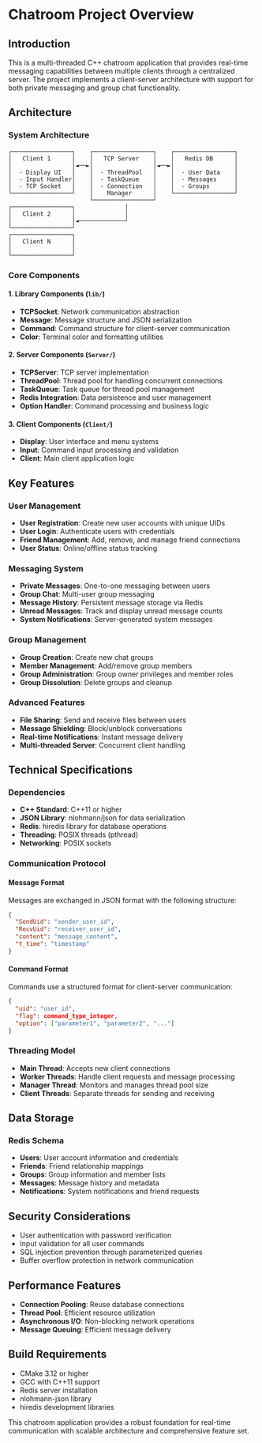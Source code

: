 # Chatroom Project Overview

## Introduction

This is a multi-threaded C++ chatroom application that provides real-time messaging capabilities between multiple clients through a centralized server. The project implements a client-server architecture with support for both private messaging and group chat functionality.

## Architecture

### System Architecture

```
┌─────────────────┐    ┌─────────────────┐    ┌─────────────────┐
│   Client 1      │    │   TCP Server    │    │   Redis DB      │
│                 │◄──►│                 │◄──►│                 │
│  - Display UI   │    │  - ThreadPool   │    │  - User Data    │
│  - Input Handler│    │  - TaskQueue    │    │  - Messages     │
│  - TCP Socket   │    │  - Connection   │    │  - Groups       │
└─────────────────┘    │    Manager      │    └─────────────────┘
                       └─────────────────┘
┌─────────────────┐              │
│   Client 2      │              │
│                 │◄─────────────┘
└─────────────────┘
┌─────────────────┐
│   Client N      │
│                 │
└─────────────────┘
```

### Core Components

#### 1. **Library Components (`lib/`)**
- **TCPSocket**: Network communication abstraction
- **Message**: Message structure and JSON serialization
- **Command**: Command structure for client-server communication  
- **Color**: Terminal color and formatting utilities

#### 2. **Server Components (`Server/`)**
- **TCPServer**: TCP server implementation
- **ThreadPool**: Thread pool for handling concurrent connections
- **TaskQueue**: Task queue for thread pool management
- **Redis Integration**: Data persistence and user management
- **Option Handler**: Command processing and business logic

#### 3. **Client Components (`Client/`)**
- **Display**: User interface and menu systems
- **Input**: Command input processing and validation
- **Client**: Main client application logic

## Key Features

### User Management
- **User Registration**: Create new user accounts with unique UIDs
- **User Login**: Authenticate users with credentials
- **Friend Management**: Add, remove, and manage friend connections
- **User Status**: Online/offline status tracking

### Messaging System
- **Private Messages**: One-to-one messaging between users
- **Group Chat**: Multi-user group messaging
- **Message History**: Persistent message storage via Redis
- **Unread Messages**: Track and display unread message counts
- **System Notifications**: Server-generated system messages

### Group Management
- **Group Creation**: Create new chat groups
- **Member Management**: Add/remove group members
- **Group Administration**: Group owner privileges and member roles
- **Group Dissolution**: Delete groups and cleanup

### Advanced Features
- **File Sharing**: Send and receive files between users
- **Message Shielding**: Block/unblock conversations
- **Real-time Notifications**: Instant message delivery
- **Multi-threaded Server**: Concurrent client handling

## Technical Specifications

### Dependencies
- **C++ Standard**: C++11 or higher
- **JSON Library**: nlohmann/json for data serialization
- **Redis**: hiredis library for database operations
- **Threading**: POSIX threads (pthread)
- **Networking**: POSIX sockets

### Communication Protocol

#### Message Format
Messages are exchanged in JSON format with the following structure:
```json
{
  "SendUid": "sender_user_id",
  "RecvUid": "receiver_user_id", 
  "content": "message_content",
  "t_time": "timestamp"
}
```

#### Command Format
Commands use a structured format for client-server communication:
```json
{
  "uid": "user_id",
  "flag": command_type_integer,
  "option": ["parameter1", "parameter2", "..."]
}
```

### Threading Model
- **Main Thread**: Accepts new client connections
- **Worker Threads**: Handle client requests and message processing
- **Manager Thread**: Monitors and manages thread pool size
- **Client Threads**: Separate threads for sending and receiving

## Data Storage

### Redis Schema
- **Users**: User account information and credentials
- **Friends**: Friend relationship mappings
- **Groups**: Group information and member lists
- **Messages**: Message history and metadata
- **Notifications**: System notifications and friend requests

## Security Considerations
- User authentication with password verification
- Input validation for all user commands
- SQL injection prevention through parameterized queries
- Buffer overflow protection in network communication

## Performance Features
- **Connection Pooling**: Reuse database connections
- **Thread Pool**: Efficient resource utilization
- **Asynchronous I/O**: Non-blocking network operations
- **Message Queuing**: Efficient message delivery

## Build Requirements
- CMake 3.12 or higher
- GCC with C++11 support
- Redis server installation
- nlohmann-json library
- hiredis development libraries

This chatroom application provides a robust foundation for real-time communication with scalable architecture and comprehensive feature set.